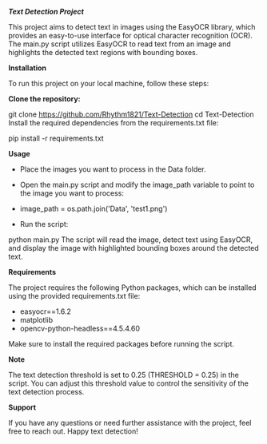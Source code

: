 ***Text Detection Project***

This project aims to detect text in images using the EasyOCR library, which provides an easy-to-use interface for optical character recognition (OCR). The main.py script utilizes EasyOCR to read text from an image and highlights the detected text regions with bounding boxes.

**Installation**

To run this project on your local machine, follow these steps:

**Clone the repository:**

git clone https://github.com/Rhythm1821/Text-Detection
cd Text-Detection
Install the required dependencies from the requirements.txt file:

pip install -r requirements.txt

**Usage**

* Place the images you want to process in the Data folder.
* Open the main.py script and modify the image_path variable to point to the image you want to process:
* image_path = os.path.join('Data', 'test1.png')

* Run the script:

python main.py
The script will read the image, detect text using EasyOCR, and display the image with highlighted bounding boxes around the detected text.

**Requirements**

The project requires the following Python packages, which can be installed using the provided requirements.txt file:

* easyocr==1.6.2
* matplotlib
* opencv-python-headless==4.5.4.60

Make sure to install the required packages before running the script.

**Note**

The text detection threshold is set to 0.25 (THRESHOLD = 0.25) in the script. You can adjust this threshold value to control the sensitivity of the text detection process.

**Support**

If you have any questions or need further assistance with the project, feel free to reach out. Happy text detection!

